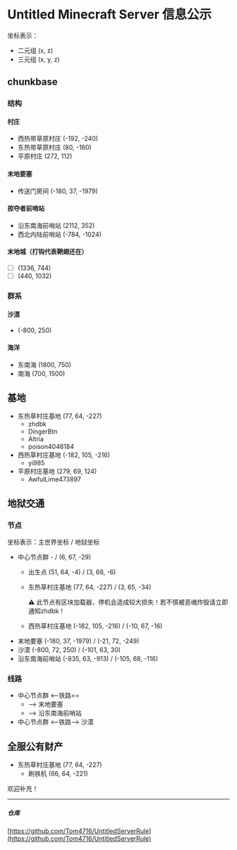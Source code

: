 # Untitled Minecraft Server 信息公示

坐标表示：

- 二元组 (x, z)
- 三元组 (x, y, z)

## chunkbase

### 结构

#### 村庄

- 西热带草原村庄 (-192, -240)
- 东热带草原村庄 (80, -160)
- 平原村庄 (272, 112)

#### 末地要塞

- 传送门房间 (-180, 37, -1979)

#### 掠夺者前哨站

- 沿东南海前哨站 (2112, 352)
- 西北内陆前哨站 (-784, -1024)

#### 末地城（打钩代表鞘翅还在）

- [ ] (1336, 744)
- [ ] (440, 1032)

### 群系

#### 沙漠

- (-800, 250)

#### 海洋

- 东南海 (1800, 750)
- 南海 (700, 1500)

## 基地

- 东热草村庄基地 (77, 64, -227)
    - zhdbk
    - DingerBtn
    - Altria
    - poison4046184
- 西热草村庄基地 (-182, 105, -216)
    - yi985
- 平原村庄基地 (279, 69, 124)
    - AwfulLime473897

## 地狱交通

### 节点

坐标表示：主世界坐标 / 地狱坐标

- 中心节点群 - / (6, 67, -29)
    - 出生点 (51, 64, -4) / (3, 68, -6)
    - 东热草村庄基地 (77, 64, -227) / (3, 65, -34)

      :warning: 此节点有区块加载器，停机会造成较大损失！若不慎被恶魂炸毁请立即通知zhdbk！
    - 西热草村庄基地 (-182, 105, -216) / (-10, 67, -16)
- 末地要塞 (-180, 37, -1979) / (-21, 72, -249)
- 沙漠 (-800, 72, 250) / (-101, 63, 30)
- 沿东南海前哨站 (-835, 63, -913) / (-105, 68, -116)

### 线路

- 中心节点群 <--铁路==
    - --> 末地要塞
    - --> 沿东南海前哨站
- 中心节点群 <--铁路--> 沙漠

## 全服公有财产

- 东热草村庄基地 (77, 64, -227)
    - 刷铁机 (66, 64, -221)

欢迎补充！

---

##### 仓库

[https://github.com/Tom4716/UntitledServerRule](https://github.com/Tom4716/UntitledServerRule)
